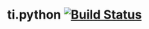 ti.python [![Build Status](https://travis-ci.org/muhammaddadu/ti.python.svg)](https://travis-ci.org/muhammaddadu/ti.python)
=======
